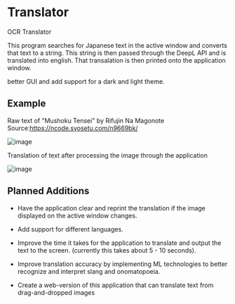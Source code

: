 # Translator
OCR Translator

This program searches for Japanese text in the active window and converts that text to a string. 
This string is then passed through the DeepL API and is translated into english.
That transalation is then printed onto the application window. 

better GUI and add support for a dark and light theme.

## Example

Raw text of "Mushoku Tensei" by Rifujin Na Magonote
Source:https://ncode.syosetu.com/n9669bk/

![image](https://user-images.githubusercontent.com/47538097/166158101-6f84c1cb-c669-45a3-889a-ddf403c30eba.png)

Translation of text after processing the image through the application

![image](https://user-images.githubusercontent.com/47538097/166158286-ead3063c-5820-4f77-acdd-f668885ca048.png)



## Planned Additions

- Have the application clear and reprint the translation if the image displayed on the active window changes. 
- Add support for different languages.
- Improve the time it takes for the application to translate and output the text to the screen. (currently this takes about 5 - 10 seconds).
- Improve translation accuracy by implementing ML technologies to better recognize and interpret slang and onomatopoeia. 


- Create a web-version of this application that can translate text from drag-and-dropped images



